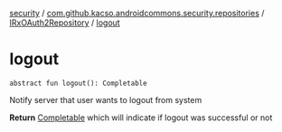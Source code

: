 [security](../../index.md) / [com.github.kacso.androidcommons.security.repositories](../index.md) / [IRxOAuth2Repository](index.md) / [logout](./logout.md)

# logout

`abstract fun logout(): Completable`

Notify server that user wants to logout from system

**Return**
[Completable](#) which will indicate if logout was successful or not

